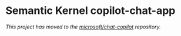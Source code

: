 # Semantic Kernel copilot-chat-app

_This project has moved to the [microsoft/chat-copilot](https://github.com/microsoft/chat-copilot) repository._
